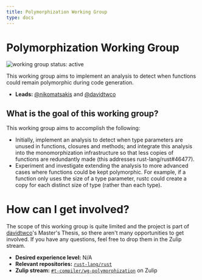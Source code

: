 ```yaml
---
title: Polymorphization Working Group
type: docs
---
```

# Polymorphization Working Group
![working group status: active][status]

This working group aims to implement an analysis to detect when functions could remain polymorphic
during code generation.

- **Leads:** [@nikomatsakis][nikomatsakis] and [@davidtwco][davidtwco]

[status]: https://img.shields.io/badge/status-active-brightgreen.svg?style=for-the-badge

## What is the goal of this working group?
This working group aims to accomplish the following:

- Initially, implement an analysis to detect when type parameters are unused in functions, closures
  and methods; and integrate this analysis into the monomorphization infrastructure so that less
  copies of functions are redundantly made (this addresses rust-lang/rust#46477).
- Experiment and investigate extending the analysis to more advanced cases where functions could
  be kept polymorphic. For example, if a function only uses the size of a type parameter, rustc
  could create a copy for each distinct size of type (rather than each type).

# How can I get involved?
The scope of this working group is quite limited and the project is part
of [davidtwco][davidtwco]'s Master's Thesis, so there aren't many opportunities to get involved.
If you have any questions, feel free to drop them in the Zulip stream.

- **Desired experience level:** N/A
- **Relevant repositories:** [`rust-lang/rust`][repo]
- **Zulip stream:** [`#t-compiler/wg-polymorphization`][zulip] on Zulip

[repo]: https://github.com/rust-lang/rust
[zulip]: https://rust-lang.zulipchat.com/#narrow/stream/216091-t-compiler.2Fwg-polymorphization

[nikomatsakis]: https://github.com/nikomatsakis
[davidtwco]: https://github.com/davidtwco
